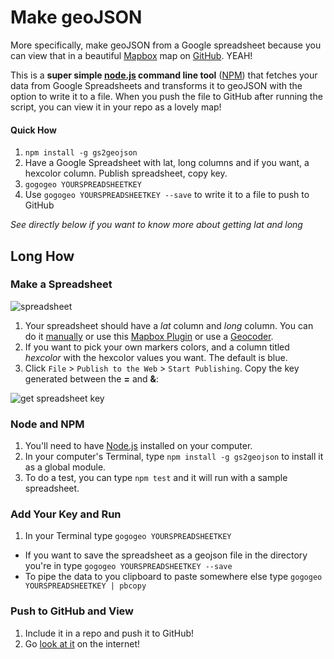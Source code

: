 # Make geoJSON

More specifically, make geoJSON from a Google spreadsheet because you can view that in a beautiful [Mapbox](http://www.mapbox.com) map on [GitHub](https://github.com/blog/1528-there-s-a-map-for-that). YEAH!

This is a **super simple [node.js](http://www.nodejs.org) command line tool** ([NPM](https://npmjs.org/package/gs2geojson)) that fetches your data from Google Spreadsheets and transforms it to geoJSON with the option to write it to a file. When you push the file to GitHub after running the script, you can view it in your repo as a lovely map!

#### Quick How

1. `npm install -g gs2geojson`
2. Have a Google Spreadsheet with lat, long columns and if you want, a hexcolor column. Publish spreadsheet, copy key.
3. `gogogeo YOURSPREADSHEETKEY`
4. Use `gogogeo YOURSPREADSHEETKEY --save` to write it to a file to push to GitHub

_See directly below if you want to know more about getting lat and long_

## Long How

### Make a Spreadsheet

![spreadsheet](http://cl.ly/image/0G2l322I3R0E/Screen%20Shot%202013-06-14%20at%2012.03.22%20AM.png)

1. Your spreadsheet should have a _lat_ column and _long_ column. You can do it [manually](http://www.latlong.net/) or use this [Mapbox Plugin](http://mapbox.com/tilemill/docs/guides/google-docs/#geocoding) or use a [Geocoder](https://developers.google.com/maps/documentation/geocoding/).
2. If you want to pick your own markers colors, and a column titled _hexcolor_ with the hexcolor values you want. The default is blue.
3. Click `File` > `Publish to the Web` > `Start Publishing`. Copy the key generated between the **=** and **&**:

![get spreadsheet key](https://raw.github.com/jllord/sheetsee-cache/master/img/key.png)

### Node and NPM

1. You'll need to have [Node.js](http://www.nodejs.org) installed on your computer. 
2. In your computer's Terminal, type `npm install -g gs2geojson` to install it as a global module. 
3. To do a test, you can type `npm test` and it will run with a sample spreadsheet.

### Add Your Key and Run

1. In your Terminal type `gogogeo YOURSPREADSHEETKEY`
 * If you want to save the spreadsheet as a geojson file in the directory you're in type `gogogeo YOURSPREADSHEETKEY --save`
 * To pipe the data to you clipboard to paste somewhere else type `gogogeo YOURSPREADSHEETKEY | pbcopy`


### Push to GitHub and View

1. Include it in a repo and push it to GitHub!
2. Go [look at it](https://github.com/jlord/gs2geojson/blob/master/0Ao5u1U6KYND7dGN5QngweVJUWE16bTRob0d2a3dCbnc.geojson) on the internet! 

